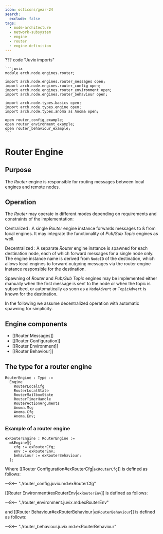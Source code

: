 ```yaml
---
icon: octicons/gear-24
search:
  exclude: false
tags:
  - node-architecture
  - network-subsystem
  - engine
  - router
  - engine-definition
---
```


??? code "Juvix imports"

    ```juvix
    module arch.node.engines.router;

    import arch.node.engines.router_messages open;
    import arch.node.engines.router_config open;
    import arch.node.engines.router_environment open;
    import arch.node.engines.router_behaviour open;

    import arch.node.types.basics open;
    import arch.node.types.engine open;
    import arch.node.types.anoma as Anoma open;

    open router_config_example;
    open router_environment_example;
    open router_behaviour_example;
    ```

# Router Engine

## Purpose

<!-- --8<-- [start:purpose] -->
The *Router* engine is responsible for
routing messages between local engines and remote nodes.
<!-- --8<-- [end:purpose] -->

## Operation

The *Router* may operate in different modes depending on requirements and
constraints of the implementation:

Centralized
: A single *Router* engine instance forwards messages to & from local engines.
  It may integrate the functionality of *Pub/Sub Topic* engines as well.

Decentralized
: A separate *Router* engine instance is spawned for each destination node,
  each of which forward messages for a single node only.
  The engine instance name is derived from `NodeID` of the destination,
  which allows local engines to forward outgoing messages
  via the router engine instance responsible for the destination.

Spawning of *Router* and *Pub/Sub Topic* engines may be implemented
either manually when the first message is sent to the node or when the topic is subscribed,
or automatically as soon as a `NodeAdvert` or `TopicAdvert` is known for the destination.

In the following we assume decentralized operation with automatic spawning for simplicity.

## Engine components

- [[Router Messages]]
- [[Router Configuration]]
- [[Router Environment]]
- [[Router Behaviour]]

## The type for a router engine

<!-- --8<-- [start:RouterEngine] -->
```juvix
RouterEngine : Type :=
  Engine
    RouterLocalCfg
    RouterLocalState
    RouterMailboxState
    RouterTimerHandle
    RouterActionArguments
    Anoma.Msg
    Anoma.Cfg
    Anoma.Env;
```
<!-- --8<-- [end:RouterEngine] -->

### Example of a router engine

<!-- --8<-- [start:exRouterEngine] -->
```juvix
exRouterEngine : RouterEngine :=
  mkEngine@{
    cfg := exRouterCfg;
    env := exRouterEnv;
    behaviour := exRouterBehaviour;
  };
```
<!-- --8<-- [end:exRouterEngine] -->

Where [[Router Configuration#exRouterCfg|`exRouterCfg`]] is defined as follows:

--8<-- "./router_config.juvix.md:exRouterCfg"

[[Router Environment#exRouterEnv|`exRouterEnv`]] is defined as follows:

--8<-- "./router_environment.juvix.md:exRouterEnv"

and [[Router Behaviour#exRouterBehaviour|`exRouterBehaviour`]] is defined as follows:

--8<-- "./router_behaviour.juvix.md:exRouterBehaviour"
